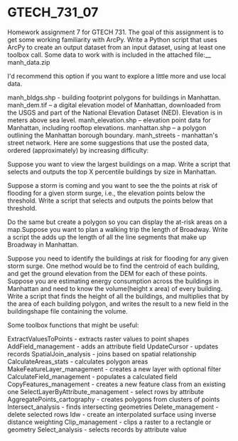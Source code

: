 # GTECH_731_07
Homework assignment 7 for GTECH 731. The goal of this assignment is to get some working familiarity with ArcPy. Write a Python script that uses ArcPy to create an output dataset from an input dataset, using at least one toolbox call. Some data to work with is included in the attached file:__
manh_data.zip  

I'd recommend this option if you want to explore a little more and use local data.

manh_bldgs.shp - building footprint polygons for buildings in Manhattan.
manh_dem.tif – a digital elevation model of Manhattan, downloaded from the USGS and part of the National Elevation Dataset (NED). Elevation is in meters above sea level.
manh_elevation.shp – elevation point data for Manhattan, including rooftop elevations.
manhattan.shp – a polygon outlining the Manhattan borough boundary.
manh_streets - manhattan's street network.
Here are some suggestions that use the posted data, ordered (approximately) by increasing difficulty:

Suppose you want to view the largest buildings on a map. Write a script that selects and outputs the top X percentile buildings by size in Manhattan.

Suppose a storm is coming and you want to see the the points at risk of flooding for a given storm surge, i.e., the elevation points below the threshold. Write a script that selects and outputs the points below that threshold.

Do the same but create a polygon so you can display the at-risk areas on a map.Suppose you want to plan a walking trip the length of Broadway. Write a script the adds up the length of all the line segments that make up Broadway in Manhattan.

Suppose you need to identify the buildings at risk for flooding for any given storm surge.  One method would be to find the centroid of each building, and get the ground elevation from the DEM for each of these points.
Suppose you are estimating energy consumption across the buildings in Manhattan and need to know the volume(height x area) of every building. Write a script that finds the height of all the buildings, and multiplies that by the area of each building polygon, and writes the result to a new field in the buildingshape file containing the volume.

Some toolbox functions that might be useful:

ExtractValuesToPoints - extracts raster values to point shapes
AddField_management - adds an attribute field
UpdateCursor - updates records
SpatialJoin_analysis - joins based on spatial relationship 
CalculateAreas_stats - calculates polygon areas
MakeFeatureLayer_management - creates a new layer with optional filter
CalculateField_management - populates a calculated field
CopyFeatures_management - creates a new feature class from an existing one
SelectLayerByAttribute_management - select rows by attribute
AggregatePoints_cartography - creates polygons from clusters of points
Intersect_analysis - finds intersecting geometries
Delete_management - delete selected rows
Idw - create an interpolated surface using inverse distance weighting
Clip_management - clips a raster to a rectangle or geometry
Select_analysis - selects records by attribute value 

